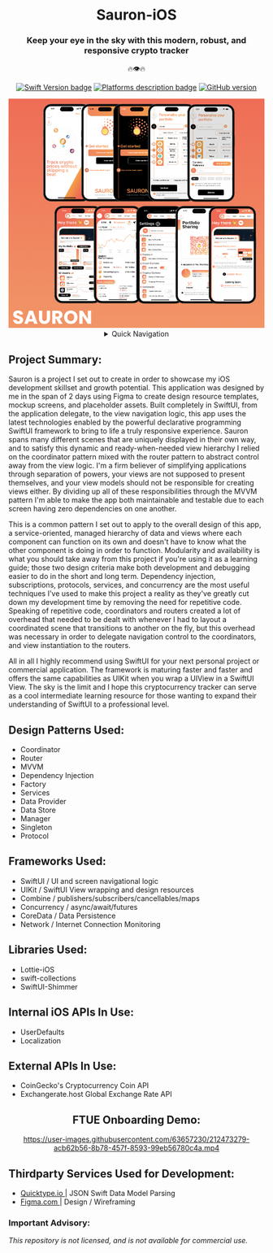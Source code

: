 <div align="center">
 
# Sauron-iOS
### Keep your eye in the sky with this modern, robust, and responsive crypto tracker 
 🔥👁🔥
 
[![Swift Version badge](https://img.shields.io/badge/Swift-5.7.1-orange.svg)](https://shields.io/)
[![Platforms description badge](https://img.shields.io/badge/Platform-iOS-blue.svg)](https://shields.io/)
[![GitHub version](https://badge.fury.io/gh/jcook03266%2FSauron-iOS.svg)](https://badge.fury.io/gh/jcook03266%2FSauron-iOS)
 
</div>

<div align="center">
 
<img src="https://github.com/jcook03266/Sauron-iOS/blob/dev/Resources/Sauron-iOS-MVP-Collage.png" width = "800">
 
</div>

<div align="center">

<details>
<summary> Quick Navigation </summary> 

* [Project Summary ⇲ ](#Project-Summary)
* [Design Patterns ⇲ ](#Design-Patterns-Used)
* [Frameworks ⇲ ](#Frameworks-Used)
* [Libraries ⇲ ](#Libraries-Used)
* [Internal iOS APIs ⇲ ](#Internal-iOS-APIs-In-Use)
* [External APIs ⇲ ](#External-APIs-In-Use)
* [FTUE Onboarding Demo ⇲](#FTUE-Onboarding-Demo)
* [Thirdparty Services Used for Development ⇲](#Thirdparty-Services-Used-for-Development)
* [Important Advisory ⇲](#Important-Advisory)
</details>
</div>

<div align="left">
 
## Project Summary:
Sauron is a project I set out to create in order to showcase my iOS development skillset and growth potential. This application was designed by me in the span of 2 days using Figma to create design resource templates, mockup screens, and placeholder assets. Built completely in SwiftUI, from the application delegate, to the view navigation logic, this app uses the latest technologies enabled by the powerful declarative programming SwiftUI framework to bring to life a truly responsive experience. Sauron spans many different scenes that are uniquely displayed in their own way, and to satisfy this dynamic and ready-when-needed view hierarchy I relied on the coordinator pattern mixed with the router pattern to abstract control away from the view logic. I'm a firm believer of simplifying applications through separation of powers, your views are not supposed to present themselves, and your view models should not be responsible for creating views either. By dividing up all of these responsibilities through the MVVM pattern I'm able to make the app both maintainable and testable due to each screen having zero dependencies on one another.
 
This is a common pattern I set out to apply to the overall design of this app, a service-oriented, managed hierarchy of data and views where each component can function on its own and doesn't have to know what the other component is doing in order to function. Modularity and availability is what you should take away from this project if you're using it as a learning guide; those two design criteria make both development and debugging easier to do in the short and long term. Dependency injection, subscriptions, protocols, services, and concurrency are the most useful techniques I've used to make this project a reality as they've greatly cut down my development time by removing the need for repetitive code. Speaking of repetitive code, coordinators and routers created a lot of overhead that needed to be dealt with whenever I had to layout a coordinated scene that transitions to another on the fly, but this overhead was necessary in order to delegate navigation control to the coordinators, and view instantiation to the routers.
 
All in all I highly recommend using SwiftUI for your next personal project or commercial application. The framework is maturing faster and faster and offers the same capabilities as UIKit when you wrap a UIView in a SwiftUI View. The sky is the limit and I hope this cryptocurrency tracker can serve as a cool intermediate learning resource for those wanting to expand their understanding of SwiftUI to a professional level.

## Design Patterns Used:
* Coordinator
* Router
* MVVM
* Dependency Injection
* Factory
* Services
* Data Provider
* Data Store
* Manager
* Singleton
* Protocol

## Frameworks Used:
* SwiftUI / UI and screen navigational logic
* UIKit / SwiftUI View wrapping and design resources
* Combine / publishers/subscribers/cancellables/maps
* Concurrency / async/await/futures 
* CoreData / Data Persistence
* Network / Internet Connection Monitoring

## Libraries Used:
* Lottie-iOS
* swift-collections
* SwiftUI-Shimmer

## Internal iOS APIs In Use:
* UserDefaults
* Localization

## External APIs In Use:
* CoinGecko's Cryptocurrency Coin API
* Exchangerate.host Global Exchange Rate API

</div>

<div align="center">

## FTUE Onboarding Demo:

https://user-images.githubusercontent.com/63657230/212473279-acb62b56-8b78-457f-8593-99eb56780c4a.mp4

</div>

## Thirdparty Services Used for Development:
- <a href="https://app.quicktype.io/"> Quicktype.io </a> | JSON Swift Data Model Parsing
- <a href="https://www.figma.com/"> Figma.com </a> | Design / Wireframing

### Important Advisory: 
*This repository is not licensed, and is not available for commercial use.*
